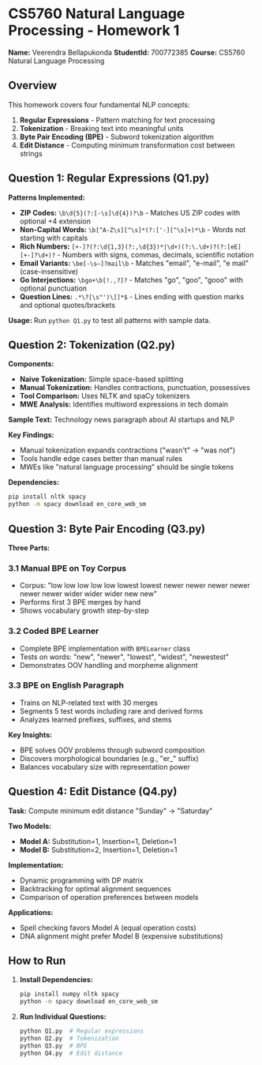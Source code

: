 # CS5760 Natural Language Processing - Homework 1

**Name:** Veerendra Bellapukonda
**StudentId:** 700772385
**Course:** CS5760 Natural Language Processing

## Overview

This homework covers four fundamental NLP concepts:
1. **Regular Expressions** - Pattern matching for text processing
2. **Tokenization** - Breaking text into meaningful units
3. **Byte Pair Encoding (BPE)** - Subword tokenization algorithm
4. **Edit Distance** - Computing minimum transformation cost between strings

## Question 1: Regular Expressions (Q1.py)

**Patterns Implemented:**
- **ZIP Codes:** `\b\d{5}(?:[-\s]\d{4})?\b` - Matches US ZIP codes with optional +4 extension
- **Non-Capital Words:** `\b[^A-Z\s][^\s]*(?:['-][^\s]+)*\b` - Words not starting with capitals
- **Rich Numbers:** `[+-]?(?:\d{1,3}(?:,\d{3})*|\d+)(?:\.\d+)?(?:[eE][+-]?\d+)?` - Numbers with signs, commas, decimals, scientific notation
- **Email Variants:** `\be[-\s–]?mail\b` - Matches "email", "e-mail", "e mail" (case-insensitive)
- **Go Interjections:** `\bgo+\b[!.,?]?` - Matches "go", "goo", "gooo" with optional punctuation
- **Question Lines:** `.*\?[\s"')\]]*$` - Lines ending with question marks and optional quotes/brackets

**Usage:** Run `python Q1.py` to test all patterns with sample data.

## Question 2: Tokenization (Q2.py)

**Components:**
- **Naive Tokenization:** Simple space-based splitting
- **Manual Tokenization:** Handles contractions, punctuation, possessives
- **Tool Comparison:** Uses NLTK and spaCy tokenizers
- **MWE Analysis:** Identifies multiword expressions in tech domain

**Sample Text:** Technology news paragraph about AI startups and NLP

**Key Findings:**
- Manual tokenization expands contractions ("wasn't" → "was not")
- Tools handle edge cases better than manual rules
- MWEs like "natural language processing" should be single tokens

**Dependencies:**
```bash
pip install nltk spacy
python -m spacy download en_core_web_sm
```

## Question 3: Byte Pair Encoding (Q3.py)

**Three Parts:**

### 3.1 Manual BPE on Toy Corpus
- Corpus: "low low low low low lowest lowest newer newer newer newer newer newer wider wider wider new new"
- Performs first 3 BPE merges by hand
- Shows vocabulary growth step-by-step

### 3.2 Coded BPE Learner
- Complete BPE implementation with `BPELearner` class
- Tests on words: "new", "newer", "lowest", "widest", "newestest"
- Demonstrates OOV handling and morpheme alignment

### 3.3 BPE on English Paragraph
- Trains on NLP-related text with 30 merges
- Segments 5 test words including rare and derived forms
- Analyzes learned prefixes, suffixes, and stems

**Key Insights:**
- BPE solves OOV problems through subword composition
- Discovers morphological boundaries (e.g., "er_" suffix)
- Balances vocabulary size with representation power

## Question 4: Edit Distance (Q4.py)

**Task:** Compute minimum edit distance "Sunday" → "Saturday"

**Two Models:**
- **Model A:** Substitution=1, Insertion=1, Deletion=1
- **Model B:** Substitution=2, Insertion=1, Deletion=1

**Implementation:**
- Dynamic programming with DP matrix
- Backtracking for optimal alignment sequences
- Comparison of operation preferences between models

**Applications:**
- Spell checking favors Model A (equal operation costs)
- DNA alignment might prefer Model B (expensive substitutions)

## How to Run

1. **Install Dependencies:**
   ```bash
   pip install numpy nltk spacy
   python -m spacy download en_core_web_sm
   ```

2. **Run Individual Questions:**
   ```bash
   python Q1.py  # Regular expressions
   python Q2.py  # Tokenization
   python Q3.py  # BPE
   python Q4.py  # Edit distance
   ```